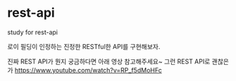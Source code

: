 # rest-api
study for rest-api

로이 필딩이 인정하는 진정한 RESTful한 API를 구현해보자.

진짜 REST API가 뭔지 궁금하다면 아래 영상 참고해주세요~
그런 REST API로 괜찮은가
https://www.youtube.com/watch?v=RP_f5dMoHFc
